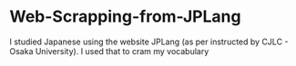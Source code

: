 # Web-Scrapping-from-JPLang
I studied Japanese using the website JPLang (as per instructed by CJLC - Osaka University). I used that to cram my vocabulary
